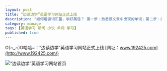 ```yaml
---
layout: post
title: “边读边学”英语学习网站正式上线
description: "如何增强词汇量，学好英语？ 第一步：熟悉该文章中出现的单词；第二步：阅读文章；第三步 复习单词，增强记忆."
category: manage
tags: [英语学习 新闻 小说 单词 学习]
published: true
---
```


O(∩_∩)O哈哈~：“边读边学”英语学习网站正式上线  [网址：www.192425.com](http://www.192425.com/)

![“边读边学”英语学习网站首页](http://imgout.ph.126.net/12001001/B1DFB6C1B1DFD1A7_CAD7D2B.jpg)